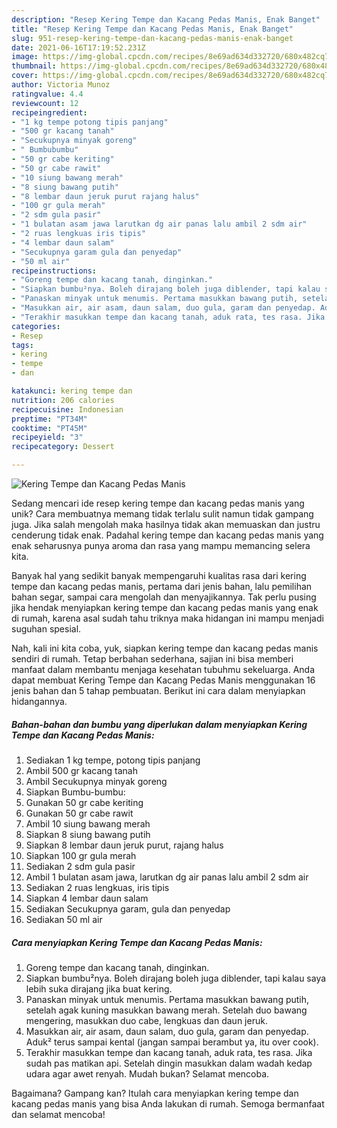 ```yaml
---
description: "Resep Kering Tempe dan Kacang Pedas Manis, Enak Banget"
title: "Resep Kering Tempe dan Kacang Pedas Manis, Enak Banget"
slug: 951-resep-kering-tempe-dan-kacang-pedas-manis-enak-banget
date: 2021-06-16T17:19:52.231Z
image: https://img-global.cpcdn.com/recipes/8e69ad634d332720/680x482cq70/kering-tempe-dan-kacang-pedas-manis-foto-resep-utama.jpg
thumbnail: https://img-global.cpcdn.com/recipes/8e69ad634d332720/680x482cq70/kering-tempe-dan-kacang-pedas-manis-foto-resep-utama.jpg
cover: https://img-global.cpcdn.com/recipes/8e69ad634d332720/680x482cq70/kering-tempe-dan-kacang-pedas-manis-foto-resep-utama.jpg
author: Victoria Munoz
ratingvalue: 4.4
reviewcount: 12
recipeingredient:
- "1 kg tempe potong tipis panjang"
- "500 gr kacang tanah"
- "Secukupnya minyak goreng"
- " Bumbubumbu"
- "50 gr cabe keriting"
- "50 gr cabe rawit"
- "10 siung bawang merah"
- "8 siung bawang putih"
- "8 lembar daun jeruk purut rajang halus"
- "100 gr gula merah"
- "2 sdm gula pasir"
- "1 bulatan asam jawa larutkan dg air panas lalu ambil 2 sdm air"
- "2 ruas lengkuas iris tipis"
- "4 lembar daun salam"
- "Secukupnya garam gula dan penyedap"
- "50 ml air"
recipeinstructions:
- "Goreng tempe dan kacang tanah, dinginkan."
- "Siapkan bumbu²nya. Boleh dirajang boleh juga diblender, tapi kalau saya lebih suka dirajang jika buat kering."
- "Panaskan minyak untuk menumis. Pertama masukkan bawang putih, setelah agak kuning masukkan bawang merah. Setelah duo bawang mengering, masukkan duo cabe, lengkuas dan daun jeruk."
- "Masukkan air, air asam, daun salam, duo gula, garam dan penyedap. Aduk² terus sampai kental (jangan sampai berambut ya, itu over cook)."
- "Terakhir masukkan tempe dan kacang tanah, aduk rata, tes rasa. Jika sudah pas matikan api. Setelah dingin masukkan dalam wadah kedap udara agar awet renyah. Mudah bukan? Selamat mencoba."
categories:
- Resep
tags:
- kering
- tempe
- dan

katakunci: kering tempe dan 
nutrition: 206 calories
recipecuisine: Indonesian
preptime: "PT34M"
cooktime: "PT45M"
recipeyield: "3"
recipecategory: Dessert

---
```



![Kering Tempe dan Kacang Pedas Manis](https://img-global.cpcdn.com/recipes/8e69ad634d332720/680x482cq70/kering-tempe-dan-kacang-pedas-manis-foto-resep-utama.jpg)

Sedang mencari ide resep kering tempe dan kacang pedas manis yang unik? Cara membuatnya memang tidak terlalu sulit namun tidak gampang juga. Jika salah mengolah maka hasilnya tidak akan memuaskan dan justru cenderung tidak enak. Padahal kering tempe dan kacang pedas manis yang enak seharusnya punya aroma dan rasa yang mampu memancing selera kita.

Banyak hal yang sedikit banyak mempengaruhi kualitas rasa dari kering tempe dan kacang pedas manis, pertama dari jenis bahan, lalu pemilihan bahan segar, sampai cara mengolah dan menyajikannya. Tak perlu pusing jika hendak menyiapkan kering tempe dan kacang pedas manis yang enak di rumah, karena asal sudah tahu triknya maka hidangan ini mampu menjadi suguhan spesial.




Nah, kali ini kita coba, yuk, siapkan kering tempe dan kacang pedas manis sendiri di rumah. Tetap berbahan sederhana, sajian ini bisa memberi manfaat dalam membantu menjaga kesehatan tubuhmu sekeluarga. Anda dapat membuat Kering Tempe dan Kacang Pedas Manis menggunakan 16 jenis bahan dan 5 tahap pembuatan. Berikut ini cara dalam menyiapkan hidangannya.

<!--inarticleads1-->

##### Bahan-bahan dan bumbu yang diperlukan dalam menyiapkan Kering Tempe dan Kacang Pedas Manis:

1. Sediakan 1 kg tempe, potong tipis panjang
1. Ambil 500 gr kacang tanah
1. Ambil Secukupnya minyak goreng
1. Siapkan  Bumbu-bumbu:
1. Gunakan 50 gr cabe keriting
1. Gunakan 50 gr cabe rawit
1. Ambil 10 siung bawang merah
1. Siapkan 8 siung bawang putih
1. Siapkan 8 lembar daun jeruk purut, rajang halus
1. Siapkan 100 gr gula merah
1. Sediakan 2 sdm gula pasir
1. Ambil 1 bulatan asam jawa, larutkan dg air panas lalu ambil 2 sdm air
1. Sediakan 2 ruas lengkuas, iris tipis
1. Siapkan 4 lembar daun salam
1. Sediakan Secukupnya garam, gula dan penyedap
1. Sediakan 50 ml air




<!--inarticleads2-->

##### Cara menyiapkan Kering Tempe dan Kacang Pedas Manis:

1. Goreng tempe dan kacang tanah, dinginkan.
1. Siapkan bumbu²nya. Boleh dirajang boleh juga diblender, tapi kalau saya lebih suka dirajang jika buat kering.
1. Panaskan minyak untuk menumis. Pertama masukkan bawang putih, setelah agak kuning masukkan bawang merah. Setelah duo bawang mengering, masukkan duo cabe, lengkuas dan daun jeruk.
1. Masukkan air, air asam, daun salam, duo gula, garam dan penyedap. Aduk² terus sampai kental (jangan sampai berambut ya, itu over cook).
1. Terakhir masukkan tempe dan kacang tanah, aduk rata, tes rasa. Jika sudah pas matikan api. Setelah dingin masukkan dalam wadah kedap udara agar awet renyah. Mudah bukan? Selamat mencoba.




Bagaimana? Gampang kan? Itulah cara menyiapkan kering tempe dan kacang pedas manis yang bisa Anda lakukan di rumah. Semoga bermanfaat dan selamat mencoba!
